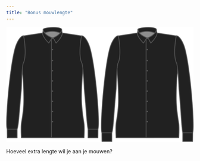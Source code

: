 ```yaml
---
title: "Bonus mouwlengte"
---
```


![Bonus mouwlengte](sleevelengthbonus.svg)

Hoeveel extra lengte wil je aan je mouwen?




